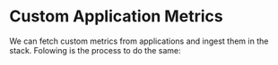 # Custom Application Metrics

We can fetch custom metrics from applications and ingest them in the stack. Folowing is the process to do the same:

